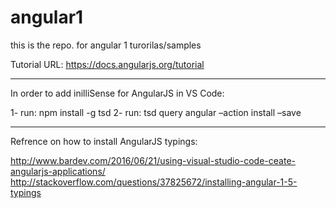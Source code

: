 # angular1
this is the repo. for angular 1 turorilas/samples

Tutorial URL:
https://docs.angularjs.org/tutorial

-------------

In order to add inilliSense for AngularJS in VS Code:

1- run: npm install -g tsd
2- run: tsd query angular –action install –save

----------

Refrence on how to install AngularJS typings:

http://www.bardev.com/2016/06/21/using-visual-studio-code-ceate-angularjs-applications/
http://stackoverflow.com/questions/37825672/installing-angular-1-5-typings
